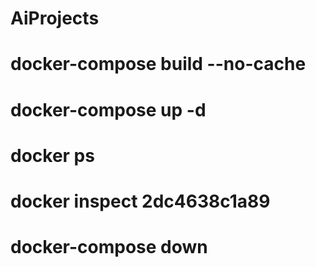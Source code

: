 # AiProjects


# docker-compose build --no-cache
# docker-compose up -d
# docker ps
# docker inspect 2dc4638c1a89
# docker-compose down
